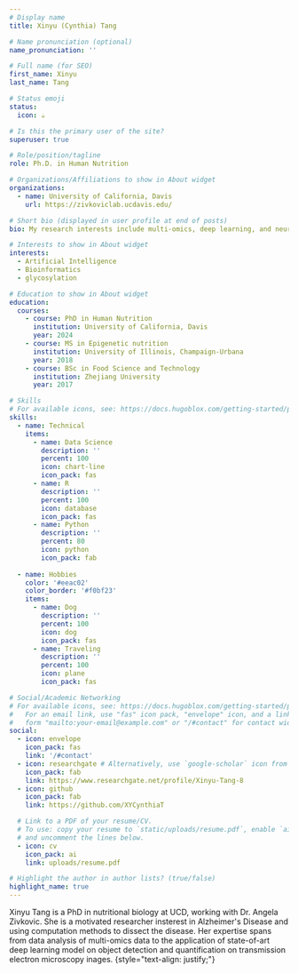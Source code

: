 ```yaml
---
# Display name
title: Xinyu (Cynthia) Tang

# Name pronunciation (optional)
name_pronunciation: ''

# Full name (for SEO)
first_name: Xinyu
last_name: Tang

# Status emoji
status:
  icon: ☕️

# Is this the primary user of the site?
superuser: true

# Role/position/tagline
role: Ph.D. in Human Nutrition

# Organizations/Affiliations to show in About widget
organizations:
  - name: University of California, Davis
    url: https://zivkoviclab.ucdavis.edu/

# Short bio (displayed in user profile at end of posts)
bio: My research interests include multi-omics, deep learning, and neurodegerative diseases.

# Interests to show in About widget
interests:
  - Artificial Intelligence
  - Bioinformatics
  - glycosylation

# Education to show in About widget
education:
  courses:
    - course: PhD in Human Nutrition
      institution: University of California, Davis
      year: 2024
    - course: MS in Epigenetic nutrition
      institution: University of Illinois, Champaign-Urbana
      year: 2018
    - course: BSc in Food Science and Technology
      institution: Zhejiang University
      year: 2017

# Skills
# For available icons, see: https://docs.hugoblox.com/getting-started/page-builder/#icons
skills:
  - name: Technical
    items:
      - name: Data Science
        description: ''
        percent: 100
        icon: chart-line
        icon_pack: fas
      - name: R
        description: ''
        percent: 100
        icon: database
        icon_pack: fas
      - name: Python
        description: ''
        percent: 80
        icon: python
        icon_pack: fab
      
  - name: Hobbies
    color: '#eeac02'
    color_border: '#f0bf23'
    items:
      - name: Dog
        description: ''
        percent: 100
        icon: dog
        icon_pack: fas
      - name: Traveling
        description: ''
        percent: 100
        icon: plane
        icon_pack: fas

# Social/Academic Networking
# For available icons, see: https://docs.hugoblox.com/getting-started/page-builder/#icons
#   For an email link, use "fas" icon pack, "envelope" icon, and a link in the
#   form "mailto:your-email@example.com" or "/#contact" for contact widget.
social:
  - icon: envelope
    icon_pack: fas
    link: '/#contact'
  - icon: researchgate # Alternatively, use `google-scholar` icon from `ai` icon pack
    icon_pack: fab
    link: https://www.researchgate.net/profile/Xinyu-Tang-8
  - icon: github
    icon_pack: fab
    link: https://github.com/XYCynthiaT

  # Link to a PDF of your resume/CV.
  # To use: copy your resume to `static/uploads/resume.pdf`, enable `ai` icons in `params.yaml`,
  # and uncomment the lines below.
  - icon: cv
    icon_pack: ai
    link: uploads/resume.pdf

# Highlight the author in author lists? (true/false)
highlight_name: true
---
```


Xinyu Tang is a PhD in nutritional biology at UCD, working with Dr. Angela Zivkovic. She is a motivated researcher insterest in Alzheimer's Disease and using computation methods to dissect the disease. Her expertise spans from data analysis of multi-omics data to the application of state-of-art deep learning model on object detection and quantification on transmission electron microscopy inages. 
{style="text-align: justify;"}
